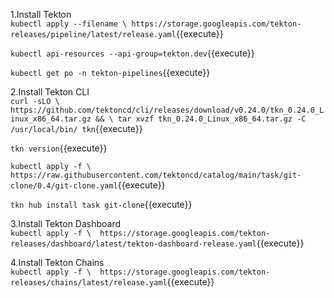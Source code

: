 
1.Install Tekton     
`kubectl apply --filename \
https://storage.googleapis.com/tekton-releases/pipeline/latest/release.yaml`{{execute}}    

`kubectl api-resources --api-group=tekton.dev`{{execute}}     
  
`kubectl get po -n tekton-pipelines`{{execute}}      

2.Install Tekton CLI    
`curl -sLO \
https://github.com/tektoncd/cli/releases/download/v0.24.0/tkn_0.24.0_Linux_x86_64.tar.gz && \
tar xvzf tkn_0.24.0_Linux_x86_64.tar.gz -C /usr/local/bin/ tkn`{{execute}}     

`tkn version`{{execute}}    

`kubectl apply -f \ 
https://raw.githubusercontent.com/tektoncd/catalog/main/task/git-clone/0.4/git-clone.yaml`{{execute}}      

`tkn hub install task git-clone`{{execute}}     

3.Install Tekton Dashboard     
`kubectl apply -f \ 
https://storage.googleapis.com/tekton-releases/dashboard/latest/tekton-dashboard-release.yaml`{{execute}}

4.Install Tekton Chains    
`kubectl apply -f \ 
https://storage.googleapis.com/tekton-releases/chains/latest/release.yaml`{{execute}}       




